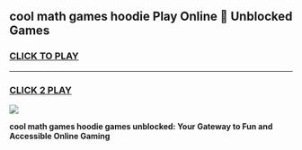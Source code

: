
## cool math games hoodie Play Online 👋 Unblocked Games
<h3>
<a href="https://news.freeplayer.one?title=cool_math_games_hoodie&ref=17CMG">CLICK TO PLAY</a></h3>
<hr>

<h3>
<a href="https://news.freeplayer.one?title=cool_math_games_hoodie&ref=17CMG">CLICK 2 PLAY</a>
  
</h3>

<a href="https://news.freeplayer.one?title=cool_math_games_hoodie&ref=17CMG/"><img src="https://clearcache.store/games.png"></a>


**cool math games hoodie games unblocked: Your Gateway to Fun and Accessible Online Gaming**
